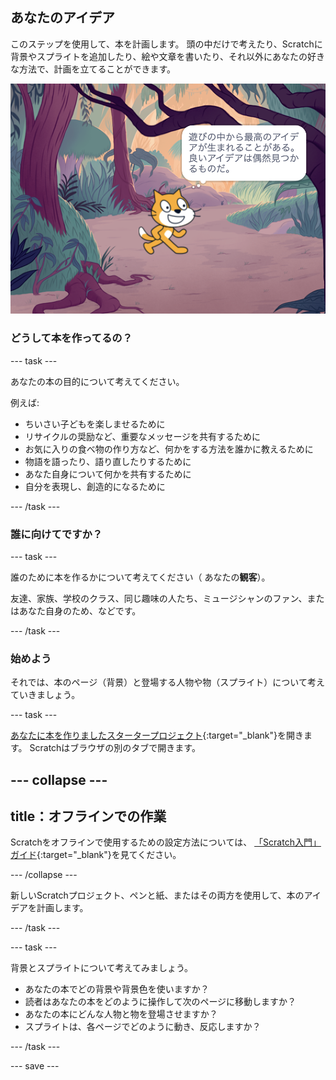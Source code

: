 ## あなたのアイデア

このステップを使用して、本を計画します。 頭の中だけで考えたり、Scratchに背景やスプライトを追加したり、絵や文章を書いたり、それ以外にあなたの好きな方法で、計画を立てることができます。

![スプライトが"最高のアイデアのいくつかは遊びから生まれる。 良いアイデアは偶然に見つかる。" と考えているステージ](images/best-ideas.png)

### どうして本を作ってるの？

--- task ---

あなたの本の目的について考えてください。

例えば:
- ちいさい子どもを楽しませるために
- リサイクルの奨励など、重要なメッセージを共有するために
- お気に入りの食べ物の作り方など、何かをする方法を誰かに教えるために
- 物語を語ったり、語り直したりするために
- あなた自身について何かを共有するために
- 自分を表現し、創造的になるために

--- /task ---

### 誰に向けてですか？

--- task ---

誰のために本を作るかについて考えてください（ あなたの**観客**）。

友達、家族、学校のクラス、同じ趣味の人たち、ミュージシャンのファン、またはあなた自身のため、などです。

--- /task ---

### 始めよう

それでは、本のページ（背景）と登場する人物や物（スプライト）について考えていきましょう。

--- task ---

[あなたに本を作りましたスタータープロジェクト](https://scratch.mit.edu/projects/582223042/editor){:target="_blank"}を開きます。 Scratchはブラウザの別のタブで開きます。

--- collapse ---
---
title：オフラインでの作業
---

Scratchをオフラインで使用するための設定方法については、 [「Scratch入門」ガイド](https://projects.raspberrypi.org/ja-JP/projects/getting-started-scratch){:target="_blank"}を見てください。

--- /collapse ---

新しいScratchプロジェクト、ペンと紙、またはその両方を使用して、本のアイデアを計画します。

--- /task ---

--- task ---

背景とスプライトについて考えてみましょう。
- あなたの本でどの背景や背景色を使いますか？
- 読者はあなたの本をどのように操作して次のページに移動しますか？
- あなたの本にどんな人物と物を登場させますか？
- スプライトは、各ページでどのように動き、反応しますか？

--- /task ---

--- save ---
